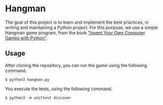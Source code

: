 # Hangman

The goal of this project is to learn and implement the best practices,
in writing and maintaining a Python project. For this purpose, we use
a simple Hangman game program, from the book ["Invent Your Own
Computer Games with Python"](http://inventwithpython.com/chapters/).

## Usage

After cloning the repository, you can run the game using the following
command.

    $ python3 hangman.py

You execute the tests, using the following command.

    $ python3 -m unittest discover


